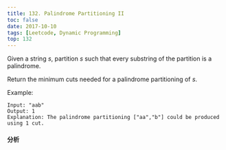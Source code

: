 ```yaml
---
title: 132. Palindrome Partitioning II
toc: false
date: 2017-10-10
tags: [Leetcode, Dynamic Programming]
top: 132
---
```


Given a string $s$, partition $s$ such that every substring of the partition is a palindrome.

Return the minimum cuts needed for a palindrome partitioning of $s$.

Example:

```
Input: "aab"
Output: 1
Explanation: The palindrome partitioning ["aa","b"] could be produced using 1 cut.
```

#### 分析

